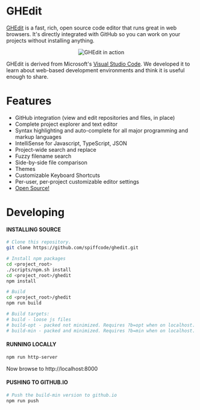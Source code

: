 # GHEdit

[GHEdit](https://spiffcode.github.io/ghedit/) is a fast, rich, open source code editor that runs great in web browsers. It's directly integrated with GitHub so
you can work on your projects without installing anything.

<p align="center">
  <img alt="GHEdit in action" src="https://spiffcode.github.io/ghedit/demo.gif">
</p>

GHEdit is derived from Microsoft's [Visual Studio Code](https://code.visualstudio.com). We developed it to
learn about web-based development environments and think it is useful enough to share.

# Features

<ul>
	<li>GitHub integration (view and edit repositories and files, in place)</li>
	<li>Complete project explorer and text editor</li>
	<li>Syntax highlighting and auto-complete for all major programming and markup languages</li>
	<li>IntelliSense for Javascript, TypeScript, JSON</li>
	<li>Project-wide search and replace</li>
	<li>Fuzzy filename search</li>
	<li>Side-by-side file comparison</li>
	<li>Themes</li>
	<li>Customizable Keyboard Shortcuts</li>
	<li>Per-user, per-project customizable editor settings</li>
	<li><a href='https://github.com/spiffcode/ghedit'>Open Source!</a></li>
</ul>

# Developing

#### INSTALLING SOURCE
```bash
# Clone this repository.
git clone https://github.com/spiffcode/ghedit.git

# Install npm packages
cd <project_root>
./scripts/npm.sh install
cd <project_root>/ghedit
npm install

# Build
cd <project_root>/ghedit
npm run build

# Build targets:
# build - loose js files
# build-opt - packed not minimized. Requires ?b=opt when on localhost.
# build-min - packed and minimized. Requires ?b=min when on localhost.
```

#### RUNNING LOCALLY
```bash
npm run http-server
```

Now browse to http://localhost:8000

#### PUSHING TO GITHUB.IO
```bash
# Push the build-min version to github.io
npm run push
```
